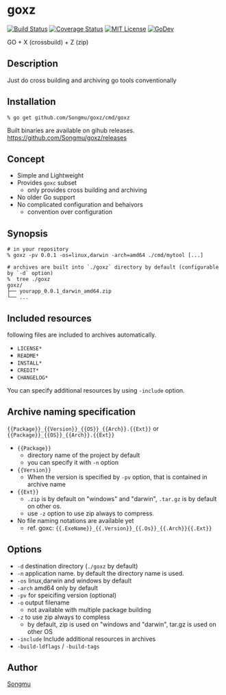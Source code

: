 goxz
=======

[![Build Status](https://github.com/Songmu/goxz/workflows/test/badge.svg?branch=master)][actions]
[![Coverage Status](https://codecov.io/gh/Songmu/goxz/branch/master/graph/badge.svg)][codecov]
[![MIT License](http://img.shields.io/badge/license-MIT-blue.svg?style=flat-square)][license]
[![GoDev](https://pkg.go.dev/badge/github.com/Songmu/goxz)][godev]

[actions]: https://github.com//Songmu/goxz/actions?workflow=test
[codecov]: https://codecov.io/gh/Songmu/goxz
[license]: https://github.com/Songmu/goxz/blob/master/LICENSE
[godev]: https://pkg.go.dev/github.com/Songmu/goxz

GO + X (crossbuild) + Z (zip)

## Description

Just do cross building and archiving go tools conventionally

## Installation

    % go get github.com/Songmu/goxz/cmd/goxz

Built binaries are available on gihub releases.
<https://github.com/Songmu/goxz/releases>

## Concept

- Simple and Lightweight
- Provides `goxc` subset
  - only provides cross building and archiving
- No older Go support
- No complicated configuration and behaivors
  - convention over configuration

## Synopsis

```console
# in your repository
% goxz -pv 0.0.1 -os=linux,darwin -arch=amd64 ./cmd/mytool [...]

# archives are built into `./goxz` directory by default (configurable by `-d` option)
%  tree ./goxz
goxz/
├── yourapp_0.0.1_darwin_amd64.zip
└── ...
```

## Included resources

following files are included to archives automatically.

- `LICENSE*`
- `README*`
- `INSTALL*`
- `CREDIT*`
- `CHANGELOG*`

You can specify additional resources by using `-include` option.

## Archive naming specification

`{{Package}}_{{Version}}_{{OS}}_{{Arch}}.{{Ext}}`
or
`{{Package}}_{{OS}}_{{Arch}}.{{Ext}}`

- `{{Package}}`
  - directory name of the project by default
  - you can specify it with `-n` option
- `{{Version}}`
  - When the version is specified by `-pv` option, that is contained in archive name
- `{{Ext}}`
  - `.zip` is by default on "windows" and "darwin", `.tar.gz` is by default on other os.
  - use `-z` option to use zip always to compress.
- No file naming notations are available yet
  - ref. goxc: `{{.ExeName}}_{{.Version}}_{{.Os}}_{{.Arch}}{{.Ext}}`

## Options

- `-d` destination directory (`./goxz` by default)
- `-n` application name. by default the directory name is used.
- `-os` linux,darwin and windows by default
- `-arch`  amd64 only by default
- `-pv` for speicifing version (optional)
- `-o` output filename
  - not available with multiple package building
- `-z` to use zip always to compless
  - by default, zip is used on "windows and "darwin", tar.gz is used on other OS
- `-include` Include additional resources in archives
- `-build-ldflags` / `-build-tags`

## Author

[Songmu](https://github.com/Songmu)
